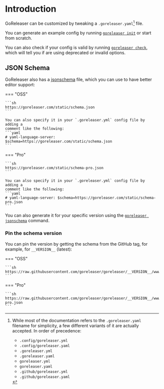 # Introduction

GoReleaser can be customized by tweaking a `.goreleaser.yaml`[^goreleaser-yaml] file.

You can generate an example config by running
[`goreleaser init`](../cmd/goreleaser_init.md) or start from scratch.

You can also check if your config is valid by running
[`goreleaser check`](../cmd/goreleaser_check.md), which will tell you if are
using deprecated or invalid options.

## JSON Schema

GoReleaser also has a [jsonschema][] file, which you can use to have better
editor support:

=== "OSS"

    ```sh
    https://goreleaser.com/static/schema.json
    ```

    You can also specify it in your `.goreleaser.yml` config file by adding a
    comment like the following:
    ```yaml
    # yaml-language-server: $schema=https://goreleaser.com/static/schema.json
    ```

=== "Pro"

    ```sh
    https://goreleaser.com/static/schema-pro.json
    ```

    You can also specify it in your `.goreleaser.yml` config file by adding a
    comment like the following:
    ```yaml
    # yaml-language-server: $schema=https://goreleaser.com/static/schema-pro.json
    ```

You can also generate it for your specific version using the
[`goreleaser jsonschema`][schema] command.

### Pin the schema version

You can pin the version by getting the schema from the GitHub tag, for example,
for `__VERSION__` (latest):

=== "OSS"

    ```sh
    https://raw.githubusercontent.com/goreleaser/goreleaser/__VERSION__/www/docs/static/schema.json
    ```

=== "Pro"

    ```sh
    https://raw.githubusercontent.com/goreleaser/goreleaser/__VERSION__/www/docs/static/schema-pro.json
    ```

[^goreleaser-yaml]:
    While most of the documentation refers to the `.goreleaser.yaml` filename
    for simplicity, a few different variants of it are actually accepted.
    In order of precedence:

    - `.config/goreleaser.yml`
    - `.config/goreleaser.yaml`
    - `.goreleaser.yml`
    - `.goreleaser.yaml`
    - `goreleaser.yml`
    - `goreleaser.yaml`
    - `.github/goreleaser.yml`
    - `.github/goreleaser.yaml`

[jsonschema]: http://json-schema.org/draft/2020-12/json-schema-validation.html
[schema]: ../cmd/goreleaser_jsonschema.md
